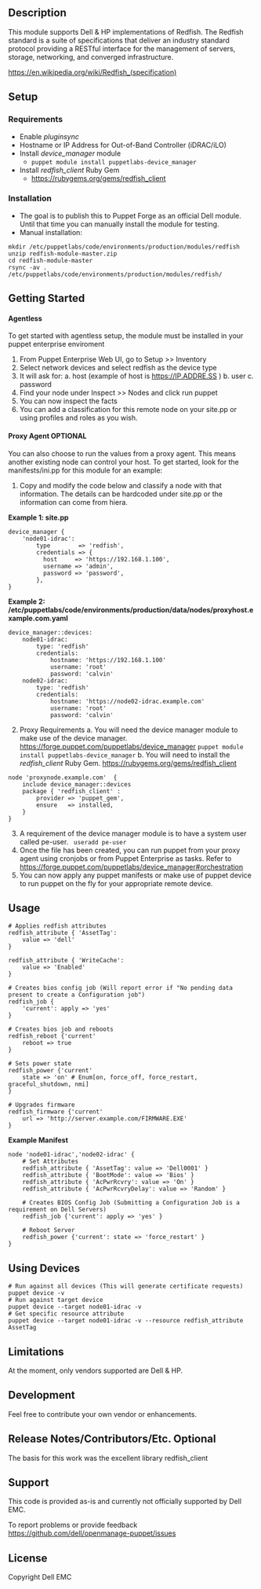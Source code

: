 ## Description

This module supports Dell & HP implementations of Redfish. The Redfish standard is a suite of specifications that deliver an industry standard protocol providing a RESTful interface for the management of servers, storage, networking, and converged infrastructure.

https://en.wikipedia.org/wiki/Redfish_(specification)

## Setup

### Requirements

* Enable *pluginsync*
* Hostname or IP Address for Out-of-Band Controller (iDRAC/iLO)
* Install *device_manager* module 
    * `puppet module install puppetlabs-device_manager`
* Install *redfish_client* Ruby Gem
    * https://rubygems.org/gems/redfish_client

### Installation

* The goal is to publish this to Puppet Forge as an official Dell module. Until that time you can manually install the module for testing.
* Manual installation:
```
mkdir /etc/puppetlabs/code/environments/production/modules/redfish
unzip redfish-module-master.zip
cd redfish-module-master
rsync -av . /etc/puppetlabs/code/environments/production/modules/redfish/
```

## Getting Started

#### Agentless

To get started with agentless setup, the module must be installed in your puppet enterprise enviroment
1. From Puppet Enterprise Web UI, go to Setup >> Inventory
2. Select network devices and select redfish as the device type
3. It will ask for: 
    a. host (example of host is https://IP.ADDRE.SS )
    b. user
    c. password
4. Find your node under Inspect >> Nodes and click run puppet
5. You can now inspect the facts
6. You can add a classification for this remote node on your site.pp or using profiles and roles as you wish.

#### Proxy Agent **OPTIONAL**

You can also choose to run the values from a proxy agent. This means another existing node can control your host. To get started, look for the manifests/ini.pp for this module for an example:

1. Copy and modify the code below and classify a node with that information. The details can be hardcoded under site.pp or the information can come from hiera.

**Example 1: site.pp**
```
device_manager { 
    'node01-idrac':
        type        => 'redfish',
        credentials => {
          host     => 'https://192.168.1.100',
          username => 'admin',
          password => 'password',
        },
}
```
**Example 2: /etc/puppetlabs/code/environments/production/data/nodes/proxyhost.example.com.yaml**
```
device_manager::devices:
    node01-idrac:
        type: 'redfish'
        credentials:
            hostname: 'https://192.168.1.100'
            username: 'root'
            password: 'calvin'
    node02-idrac:
        type: 'redfish'
        credentials:
            hostname: 'https://node02-idrac.example.com'
            username: 'root'
            password: 'calvin'
```
2. Proxy Requirements
    a. You will need the device manager module to make use of the device manager. https://forge.puppet.com/puppetlabs/device_manager
```puppet module install puppetlabs-device_manager```
    b. You will need to install the *redfish_client* Ruby Gem. https://rubygems.org/gems/redfish_client
```
node 'proxynode.example.com'  {
    include device_manager::devices
    package { 'redfish_client' :
        provider => 'puppet_gem',
        ensure   => installed,
    }
}
```
3. A requirement of the device manager module is to have a system user called pe-user.  ``` useradd pe-user```
4. Once the file has been created, you can run puppet from your proxy agent using cronjobs or from Puppet Enterprise as tasks. Refer to https://forge.puppet.com/puppetlabs/device_manager#orchestration
5. You can now apply any puppet manifests or make use of puppet device to run puppet on the fly for your appropriate remote device.

## Usage

```
# Applies redfish attributes
redfish_attribute { 'AssetTag':
    value => 'dell'
}

redfish_attribute { 'WriteCache':
    value => 'Enabled'
}

# Creates bios config job (Will report error if "No pending data present to create a Configuration job")
redfish_job {
    'current': apply => 'yes' 
}

# Creates bios job and reboots 
redfish_reboot {'current'
    reboot => true
}

# Sets power state
redfish_power {'current'
    state => 'on' # Enum[on, force_off, force_restart, graceful_shutdown, nmi]
}

# Upgrades firmware
redfish_firmware {'current'
    url => 'http://server.example.com/FIRMWARE.EXE'
}
```

**Example Manifest**
```
node 'node01-idrac','node02-idrac' {
    # Set Attributes
    redfish_attribute { 'AssetTag': value => 'Dell0001' }
    redfish_attribute { 'BootMode': value => 'Bios' }
    redfish_attribute { 'AcPwrRcvry': value => 'On' }
    redfish_attribute { 'AcPwrRcvryDelay': value => 'Random' }

    # Creates BIOS Config Job (Submitting a Configuration Job is a requirement on Dell Servers)
    redfish_job {'current': apply => 'yes' }

    # Reboot Server
    redfish_power {'current': state => 'force_restart' } 
}
```

## Using Devices
```
# Run against all devices (This will generate certificate requests)
puppet device -v
# Run against target device
puppet device --target node01-idrac -v
# Get specific resource attribute
puppet device --target node01-idrac -v --resource redfish_attribute AssetTag
```

## Limitations

At the moment, only vendors supported are Dell & HP. 

## Development

Feel free to contribute your own vendor or enhancements.

## Release Notes/Contributors/Etc. **Optional**

The basis for this work was the excellent library redfish_client

## Support
This code is provided as-is and currently not officially supported by Dell EMC.

To report problems or provide feedback https://github.com/dell/openmanage-puppet/issues

## License

Copyright Dell EMC